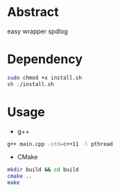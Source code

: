 # Abstract
easy wrapper spdlog  

# Dependency
```bash
sudo chmod +x install.sh
sh ./install.sh
```
# Usage

* g++
```bash
g++ main.cpp -std=c++11 -l pthread
```
* CMake
```bash
mkdir build && cd build
cmake ..
make
```